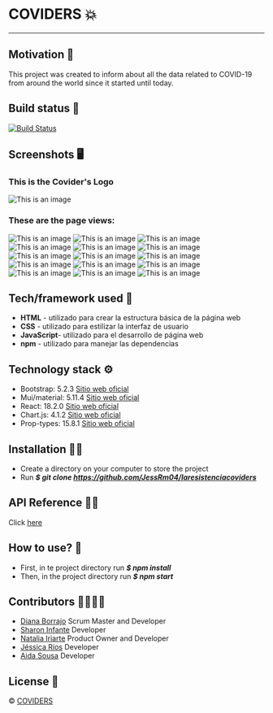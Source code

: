 # COVIDERS :boom:
***
## Motivation :brain:
This project was created to inform about all the data related to COVID-19 from around the world since it started until today.

## Build status :page_facing_up:
[![Build Status](https://travis-ci.org/user/repo.svg?branch=master)](https://github.com/JessRm04/laresistenciacoviders)

## Screenshots :desktop_computer:
### This is the Covider's Logo
![This is an image](./src/assets/img/img/icons/Logo-Coviders.png)
### These are the page views:
![This is an image](./src/assets/img/img/icons/landihng-navbar.png)
![This is an image](./src/assets/img/img/icons/landing-symptom.png)
![This is an image](./src/assets/img/img/icons/landing-prevent.png)
![This is an image](./src/assets/img/img/icons/landing-spreads.png)
![This is an image](./src/assets/img/img/icons/faqs-spreads.png)
![This is an image](./src/assets/img/img/icons/wash-spreads.png)
![This is an image](./src/assets/img/img/icons/mobile-spreads.png)
![This is an image](./src/assets/img/img/icons/news-spreads.png)
![This is an image](./src/assets/img/img/icons/footer-spreands.png)
![This is an image](./src/assets/img/img/icons/tracker2.png)
![This is an image](./src/assets/img/img/icons/tracker3.png)
![This is an image](./src/assets/img/img/icons/tracker4.png)
![This is an image](./src/assets/img/img/icons/tracker5.png)
![This is an image](./src/assets/img/img/icons/tracker6.png)
![This is an image](./src/assets/img/img/icons/tracker7.png)

## Tech/framework used :electric_plug:
* **HTML** - utilizado para crear la estructura básica de la página web
* **CSS** - utilizado para estilizar la interfaz de usuario
* **JavaScript**- utilizado para el desarrollo de página web
* **npm** - utilizado para manejar las dependencias

## Technology stack :gear:
* Bootstrap: 5.2.3 [Sitio web oficial](https://getbootstrap.com/)
* Mui/material: 5.11.4 [Sitio web oficial](https://mui.com/)
* React: 18.2.0 [Sitio web oficial](https://es.reactjs.org/)
* Chart.js: 4.1.2 [Sitio web oficial](https://www.chartjs.org/)
* Prop-types: 15.8.1 [Sitio web oficial](https://www.npmjs.com/package/prop-types)

## Installation :mechanic:
* Create a directory on your computer to store the project
* Run ***$ git clone https://github.com/JessRm04/laresistenciacoviders***

## API Reference 👩‍💻
Click [here](https://disease.sh) 

## How to use? :key:
* First, in te project directory run ***$ npm install***
* Then, in the project directory run ***$ npm start***

## Contributors :family_woman_woman_girl_girl:
* [Diana Borrajo](https://github.com/Dianab177) Scrum Master and Developer
* [Sharon Infante](https://github.com/SharonInfante) Developer
* [Natalia Iriarte](https://github.com/Natalia-irlo) Product Owner and Developer
* [Jéssica Ríos](https://github.com/JessRm04) Developer
* [Aida Sousa](https://github.com/AidaSousa) Developer

## License :closed_lock_with_key:
© [COVIDERS](https://lrcoviders.netlify.app/)
